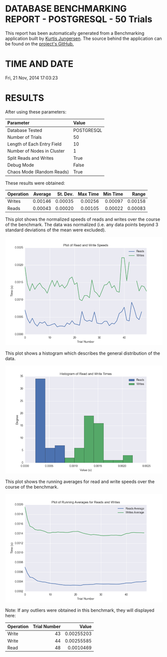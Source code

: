 DATABASE BENCHMARKING REPORT - POSTGRESQL - 50 Trials
=========================================

This report has been automatically generated from a Benchmarking application
built by [Kurtis Jungersen](http://kmjungersen.com).  The source behind the application can be found on the [project's GitHub.](https://github.com/kmjungersen/DB-Benchmarking)

TIME AND DATE
=============

Fri, 21 Nov, 2014 17:03:23


RESULTS
=======

After using these parameters:

| Parameter                  | Value      |
|:---------------------------|:-----------|
| Database Tested            | POSTGRESQL |
| Number of Trials           | 50         |
| Length of Each Entry Field | 10         |
| Number of Nodes in Cluster | 1          |
| Split Reads and Writes     | True       |
| Debug Mode                 | False      |
| Chaos Mode (Random Reads)  | True       |

These results were obtained:

| Operation   |   Average |   St. Dev. |   Max Time |   Min Time |   Range |
|:------------|----------:|-----------:|-----------:|-----------:|--------:|
| Writes      |   0.00146 |    0.00035 |    0.00256 |    0.00097 | 0.00158 |
| Reads       |   0.00043 |    0.00020 |    0.00105 |    0.00022 | 0.00083 |

This plot shows the normalized speeds of reads and writes over the course of the benchmark.  The data was normalized (i.e. any data points beyond 3 standard deviations of the mean were excluded).

![Alt text](images/POSTGRESQL-Nov21-2014-17:03:23-rw.png "rw")

This plot shows a histogram which describes the general distribution of the data.

![Alt text](images/POSTGRESQL-Nov21-2014-17:03:23-stats.png "stats")

This plot shows the running averages for read and write speeds over the course of the benchmark.

![Alt text](images/POSTGRESQL-Nov21-2014-17:03:23-running_averages.png "running_averages")

Note: If any outliers were obtained in this benchmark, they will displayed here:

| Operation   |   Trial Number |      Value |
|:------------|---------------:|-----------:|
| Write       |             43 | 0.00255203 |
| Write       |             44 | 0.00255585 |
| Read        |             48 | 0.0010469  |